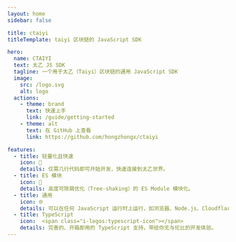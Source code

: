 ```yaml
---
layout: home
sidebar: false

title: ctaiyi
titleTemplate: taiyi 区块链的 JavaScript SDK

hero:
  name: CTAIYI
  text: 太乙 JS SDK
  tagline: 一个用于太乙（Taiyi）区块链的通用 JavaScript SDK
  image:
    src: /logo.svg
    alt: logo
  actions:
    - theme: brand
      text: 快速上手
      link: /guide/getting-started
    - theme: alt
      text: 在 GitHub 上查看
      link: https://github.com/hongzhongx/ctaiyi

features:
  - title: 轻量化且快速
    icon: 🚀
    details: 仅需几行代码即可开始开发，快速连接到太乙世界。
  - title: ES 模块
    icon: 🧩
    details: 高度可除屑优化（Tree-shaking）的 ES Module 模块化。
  - title: 通用
    icon: 🌐
    details: 可以在任何 JavaScript 运行时上运行，如浏览器、Node.js、Cloudflare Worker 等。
  - title: TypeScript
    icon:  <span class="i-logos:typescript-icon"></span>
    details: 完善的、开箱即用的 TypeScript 支持，带给你无与伦比的开发体验。
---
```

